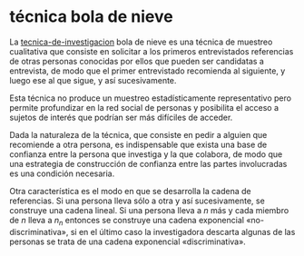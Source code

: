 # técnica bola de nieve

La [tecnica-de-investigacion](tecnica-de-investigacion.md) bola de nieve es una técnica de muestreo cualitativa que consiste en solicitar a los primeros entrevistados referencias de otras personas conocidas por ellos que pueden ser candidatas a entrevista, de modo que el primer entrevistado recomienda al siguiente, y luego ese al que sigue, y así sucesivamente.

Esta técnica no produce un muestreo estadísticamente representativo pero permite profundizar en la red social de personas y posibilita el acceso a sujetos de interés que podrían ser más difíciles de acceder.

Dada la naturaleza de la técnica, que consiste en pedir a alguien que recomiende a otra persona, es indispensable que exista una base de confianza entre la persona que investiga y la que colabora, de modo que una estrategia de  construcción de confianza entre las partes involucradas es una condición necesaria.

Otra característica es el modo en que se desarrolla la cadena de referencias. Si una persona lleva sólo a otra y así sucesivamente, se construye una cadena lineal. Si una persona lleva a $n$ más y cada miembro de $n$ lleva a $n_n$ entonces se construye una cadena exponencial «no-discriminativa», si en el último caso la investigadora descarta algunas de las personas se trata de una cadena exponencial «discriminativa».
